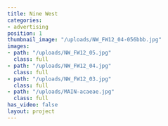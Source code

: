 ```yaml
---
title: Nine West
categories:
- advertising
position: 1
thumbnail_image: "/uploads/NW_FW12_04-056bbb.jpg"
images:
- path: "/uploads/NW_FW12_05.jpg"
  class: full
- path: "/uploads/NW_FW12_04.jpg"
  class: full
- path: "/uploads/NW_FW12_03.jpg"
  class: full
- path: "/uploads/MAIN-acaeae.jpg"
  class: full
has_video: false
layout: project
---
```


